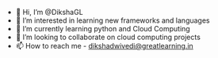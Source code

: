 - 👋 Hi, I’m @DikshaGL
- 👀 I’m interested in learning new frameworks and languages
- 🌱 I’m currently learning python and Cloud Computing
- 💞️ I’m looking to collaborate on cloud computing projects
- 📫 How to reach me - dikshadwivedi@greatlearning.in

<!---
DikshaGL/DikshaGL is a ✨ special ✨ repository because its `README.md` (this file) appears on your GitHub profile.
You can click the Preview link to take a look at your changes.
--->
